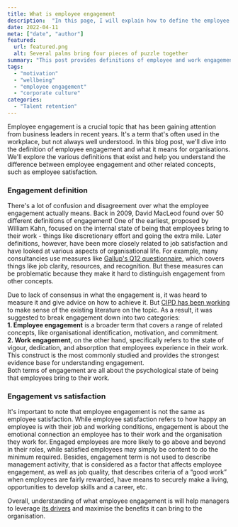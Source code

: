 ```yaml
---
title: What is employee engagement
description:  "In this page, I will explain how to define the employee engagement"
date: 2022-04-11
meta: ["date", "author"]
featured:
  url: featured.png
  alt: Several palms bring four pieces of puzzle together
summary: "This post provides definitions of employee and work engagement. It also explains the difference between engagement and satisfaction, as well as distinguishes it from other related concepts"
tags:
  - "motivation"
  - "wellbeing"
  - "employee engagement"
  - "corporate culture"
categories:
  - "Talent retention"
---
```

Employee engagement is a crucial topic that has been gaining attention from business leaders in recent years. It's a term that's often used in the workplace, but not always well understood. In this blog post, we'll dive into the definition of employee engagement and what it means for organisations. We'll explore the various definitions that exist and help you understand the difference between employee engagement and other related concepts, such as employee satisfaction.

### Engagement definition

There's a lot of confusion and disagreement over what the employee engagement actually means. Back in 2009, David MacLeod found over 50 different definitions of engagement! One of the earliest, proposed by William Kahn, focused on the internal state of being that employees bring to their work - things like discretionary effort and going the extra mile. Later definitions, however, have been more closely related to job satisfaction and have looked at various aspects of organisational life. For example, many consultancies use measures like [Gallup's Q12 questionnaire](https://www.gallup.com/workplace/356063/gallup-q12-employee-engagement-survey.aspx), which covers things like job clarity, resources, and recognition. But these measures can be problematic because they make it hard to distinguish engagement from other concepts. 

Due to lack of consensus in what the engagement is, it was heard to measure it and give advice on how to achieve it. But [CIPD has been working](https://www.cipd.co.uk/knowledge/fundamentals/relations/engagement/evidence-engagement) to make sense of the existing literature on the topic. As a result, it was suggested to break engagement down into two categories:  
**1. Employee engagement** is a broader term that covers a range of related concepts, like organisational identification, motivation, and commitment.  
**2. Work engagement**, on the other hand, specifically refers to the state of vigour, dedication, and absorption that employees experience in their work. This construct is the most commonly studied and provides the strongest evidence base for understanding engagement.  
Both terms of engagement are all about the psychological state of being that employees bring to their work. 

### Engagement vs satisfaction

It's important to note that employee engagement is not the same as employee satisfaction. While employee satisfaction refers to how happy an employee is with their job and working conditions, engagement is about the emotional connection an employee has to their work and the organisation they work for. Engaged employees are more likely to go above and beyond in their roles, while satisfied employees may simply be content to do the minimum required. Besides, engagement term is not used to describe management activity, that is considered as a factor that affects employee engagement, as well as job quality, that describes criteria of a “good work” when employees are fairly rewarded, have means to securely make a living, opportunities to develop skills and a career, etc.

Overall, understanding of what employee engagement is will help managers to leverage [its drivers](https://gracefulhr.com/post/engagement-drivers/) and  maximise the benefits it can bring to the organisation.
